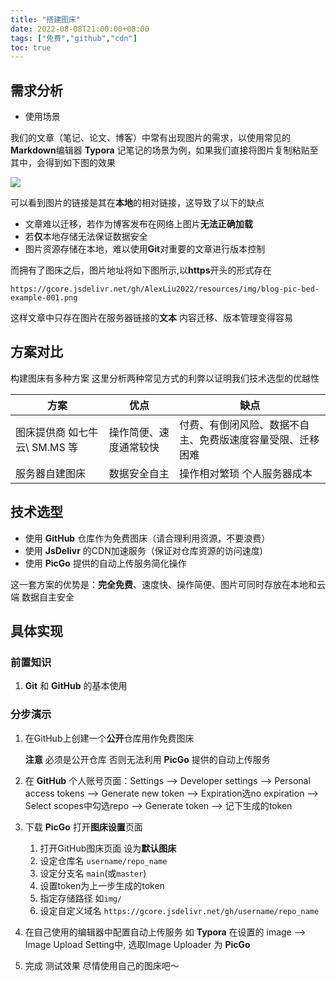 ```yaml
---
title: "搭建图床"
date: 2022-08-08T21:00:00+08:00
tags: ["免费","github","cdn"]
toc: true
---
```


## 需求分析

- 使用场景

我们的文章（笔记、论文、博客）中常有出现图片的需求，以使用常见的**Markdown**编辑器 **Typora** 记笔记的场景为例，如果我们直接将图片复制粘贴至其中，会得到如下图的效果

![](https://gcore.jsdelivr.net/gh/AlexLiu2022/resources/img/blog-pic-bed-example-001.png)

可以看到图片的链接是其在**本地**的相对链接，这导致了以下的缺点

- 文章难以迁移，若作为博客发布在网络上图片**无法正确加载**
- 若**仅**本地存储无法保证数据安全
- 图片资源存储在本地，难以使用**Git**对重要的文章进行版本控制

而拥有了图床之后，图片地址将如下图所示,以**https**开头的形式存在

```url
https://gcore.jsdelivr.net/gh/AlexLiu2022/resources/img/blog-pic-bed-example-001.png
```

这样文章中只存在图片在服务器链接的**文本** 内容迁移、版本管理变得容易

## 方案对比

构建图床有多种方案 这里分析两种常见方式的利弊以证明我们技术选型的优越性

| 方案                          | 优点                   | 缺点                                                           |
| ----------------------------- | ---------------------- | -------------------------------------------------------------- |
| 图床提供商 如七牛云\ SM.MS 等 | 操作简便、速度通常较快 | 付费、有倒闭风险、数据不自主、免费版速度容量受限、迁移困难 |
| 服务器自建图床            | 数据安全自主           | 操作相对繁琐 个人服务器成本                                                               |

## 技术选型

- 使用 **GitHub** 仓库作为免费图床（请合理利用资源，不要浪费）
- 使用 **JsDelivr** 的CDN加速服务（保证对仓库资源的访问速度)
- 使用 **PicGo** 提供的自动上传服务简化操作

这一套方案的优势是：**完全免费**、速度快、操作简便、图片可同时存放在本地和云端 数据自主安全

## 具体实现

### 前置知识

1. **Git** 和 **GitHub** 的基本使用

### 分步演示

1. 在GitHub上创建一个**公开**仓库用作免费图床

    **注意** 必须是公开仓库 否则无法利用 **PicGo** 提供的自动上传服务

2. 在 **GitHub** 个人账号页面：Settings --> Developer settings --> Personal access tokens --> Generate new token --> Expiration选no expiration --> Select scopes中勾选repo --> Generate token --> 记下生成的token

3. 下载 **PicGo** 打开**图床设置**页面
    1. 打开GitHub图床页面 设为**默认图床**
    2. 设定仓库名 `username/repo_name`
    3. 设定分支名 `main`(或`master`)
    4. 设置token为上一步生成的token
    5. 指定存储路径 如`img/`
    6. 设定自定义域名 `https://gcore.jsdelivr.net/gh/username/repo_name`

4. 在自己使用的编辑器中配置自动上传服务 如 **Typora** 在设置的 image --> Image Upload Setting中, 选取Image Uploader 为 **PicGo**

5. 完成 测试效果 尽情使用自己的图床吧～